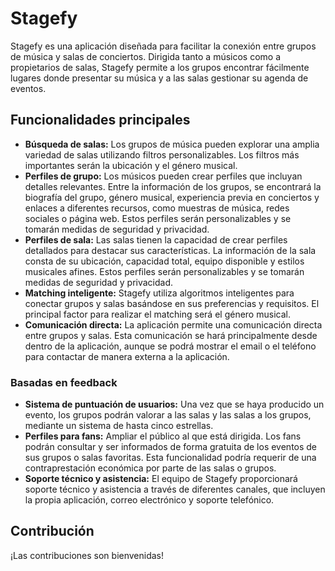 # Stagefy

Stagefy es una aplicación diseñada para facilitar la conexión entre grupos de música y salas de conciertos. Dirigida tanto a músicos como a propietarios de salas, Stagefy permite a los grupos encontrar fácilmente lugares donde presentar su música y a las salas gestionar su agenda de eventos.

## Funcionalidades principales
- **Búsqueda de salas:** Los grupos de música pueden explorar una amplia variedad de salas utilizando filtros personalizables. Los filtros más importantes serán la ubicación y el género musical.
- **Perfiles de grupo:** Los músicos pueden crear perfiles que incluyan detalles relevantes. Entre la información de los grupos, se encontrará la biografía del grupo, género musical, experiencia previa en conciertos y enlaces a diferentes recursos, como muestras de música, redes sociales o página web. Estos perfiles serán personalizables y se tomarán medidas de seguridad y privacidad.
- **Perfiles de sala:** Las salas tienen la capacidad de crear perfiles detallados para destacar sus características. La información de la sala consta de su ubicación, capacidad total, equipo disponible y estilos musicales afines. Estos perfiles serán personalizables y se tomarán medidas de seguridad y privacidad.
- **Matching inteligente:** Stagefy utiliza algoritmos inteligentes para conectar grupos y salas basándose en sus preferencias y requisitos. El principal factor para realizar el matching será el género musical.
- **Comunicación directa:** La aplicación permite una comunicación directa entre grupos y salas. Esta comunicación se hará principalmente desde dentro de la aplicación, aunque se podrá mostrar el email o el teléfono para contactar de manera externa a la aplicación.
### Basadas en feedback
- **Sistema de puntuación de usuarios:** Una vez que se haya producido un evento, los grupos podrán valorar a las salas y las salas a los grupos, mediante un sistema de hasta cinco estrellas.
- **Perfiles para fans:** Ampliar el público al que está dirigida. Los fans podrán consultar y ser informados de forma gratuita de los eventos de sus grupos o salas favoritas. Esta funcionalidad podría requerir de una contraprestación económica por parte de las salas o grupos.
- **Soporte técnico y asistencia:** El equipo de Stagefy proporcionará soporte técnico y asistencia a través de diferentes canales, que incluyen la propia aplicación, correo electrónico y soporte telefónico.

## Contribución
¡Las contribuciones son bienvenidas!
